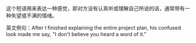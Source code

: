 这个短语用来表达一种感觉，即对方没有认真听或理解自己所说的话，通常带有一种失望或不满的情绪。

英文例句：After I finished explaining the entire project plan, his confused look made me say, "I don't believe you heard a word of it."